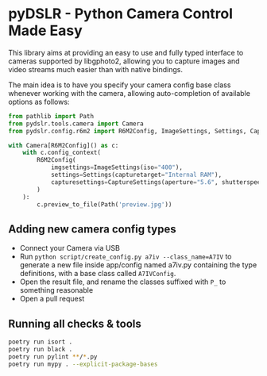 # pyDSLR - Python Camera Control Made Easy

This library aims at providing an easy to use and fully typed interface to cameras supported by libgphoto2, allowing you to 
capture images and video streams much easier than with native bindings.

The main idea is to have you specify your camera config base class whenever working with the camera, allowing auto-completion of available options as follows:

```python
from pathlib import Path
from pydslr.tools.camera import Camera
from pydslr.config.r6m2 import R6M2Config, ImageSettings, Settings, CaptureSettings

with Camera[R6M2Config]() as c:
    with c.config_context(
        R6M2Config(
            imgsettings=ImageSettings(iso="400"),
            settings=Settings(capturetarget="Internal RAM"),
            capturesettings=CaptureSettings(aperture="5.6", shutterspeed="2"),
        )
    ):
        c.preview_to_file(Path('preview.jpg'))
```

## Adding new camera config types

- Connect your Camera via USB
- Run `python script/create_config.py a7iv --class_name=A7IV` to generate a new file inside app/config named a7iv.py containing the type definitions, with a base class called `A7IVConfig`.
- Open the result file, and rename the classes suffixed with `P_` to something reasonable
- Open a pull request

## Running all checks & tools

```bash
poetry run isort .
poetry run black .
poetry run pylint **/*.py
poetry run mypy . --explicit-package-bases
```
